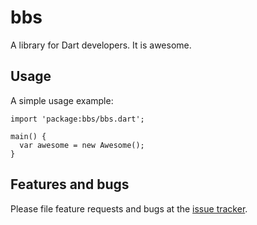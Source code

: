 # bbs

A library for Dart developers. It is awesome.

## Usage

A simple usage example:

    import 'package:bbs/bbs.dart';

    main() {
      var awesome = new Awesome();
    }

## Features and bugs

Please file feature requests and bugs at the [issue tracker][tracker].

[tracker]: http://example.com/issues/replaceme
